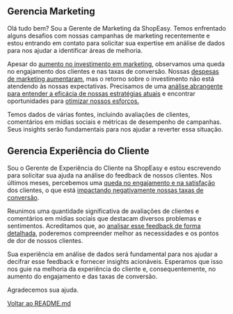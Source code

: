 ## Gerencia Marketing

Olá tudo bem? Sou a Gerente de Marketing da ShopEasy. Temos enfrentado alguns desafios com nossas campanhas de marketing recentemente e estou entrando em contato para solicitar sua expertise em análise de dados para nos ajudar a identificar áreas de melhoria.

Apesar do <ins>aumento no investimento em marketing</ins>, observamos uma queda no engajamento dos clientes e nas taxas de conversão. Nossas <ins>despesas de marketing aumentaram</ins>, mas o retorno sobre o investimento não está atendendo às nossas expectativas. Precisamos de uma <ins>análise abrangente para entender a eficácia de nossas estratégias atuais</ins> e encontrar oportunidades para <ins>otimizar nossos esforços.</ins>

Temos dados de várias fontes, incluindo avaliações de clientes, comentários em mídias sociais e métricas de desempenho de campanhas. Seus insights serão fundamentais para nos ajudar a reverter essa situação.

## Gerencia Experiência do Cliente

Sou o Gerente de Experiência do Cliente na ShopEasy e estou escrevendo para solicitar sua ajuda na análise do feedback de nossos clientes. Nos últimos meses, percebemos uma <ins>queda no engajamento e na satisfação</ins> dos clientes, o que está <ins>impactando negativamente nossas taxas de conversão</ins>.

Reunimos uma quantidade significativa de avaliações de clientes e comentários em mídias sociais que destacam diversos problemas e sentimentos. Acreditamos que, ao <ins>analisar esse feedback de forma detalhada</ins>, poderemos compreender melhor as necessidades e os pontos de dor de nossos clientes.

Sua experiência em análise de dados será fundamental para nos ajudar a decifrar esse feedback e fornecer insights acionáveis. Esperamos que isso nos guie na melhoria da experiência do cliente e, consequentemente, no aumento do engajamento e das taxas de conversão.

Agradecemos sua ajuda.

[Voltar ao README.md](/powerbi_analise_marketing/README.md)
